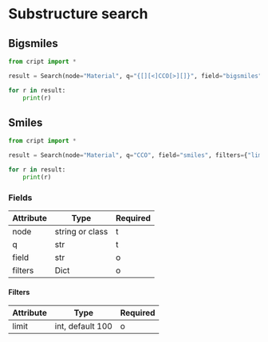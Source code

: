 # Substructure search

## Bigsmiles

```python
from cript import *

result = Search(node="Material", q="{[][<]CCO[>][]}", field="bigsmiles", filters={"limit": 10})

for r in result:
    print(r)
```


## Smiles

```python
from cript import *

result = Search(node="Material", q="CCO", field="smiles", filters={"limit": 10})

for r in result:
    print(r)
```

### Fields

| Attribute  | Type             | Required |
|------------|------------------|----------|
| node       | string or class  | t        |
| q          | str              | t        |
| field      | str              | o        |
| filters    | Dict             | o        |

#### Filters

| Attribute  | Type             | Required |
|------------|------------------|----------|
| limit      | int, default 100 | o        |
